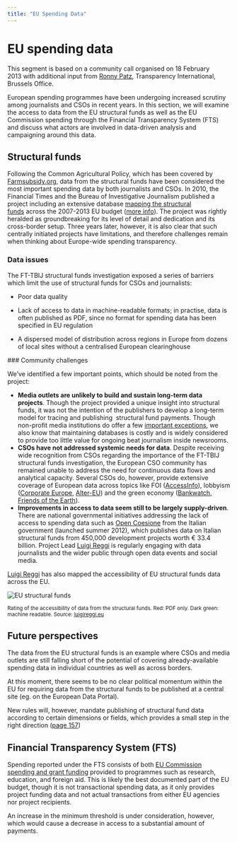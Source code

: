 ```yaml
---
title: "EU Spending Data"
---
```


# EU spending data

<div class="well">This segment is based on a community call organised on 18 February
2013 with
additional input from <a href="https://twitter.com/ronpatz">Ronny Patz</a>,
Transparency International, Brussels Office.</div>

European spending programmes have been undergoing increased scrutiny
among journalists and CSOs in recent years. In this section, we will examine the
access to data from the EU structural funds as well as the EU Commission
spending through the Financial Transparency System (FTS) and discuss
what actors are involved in data-driven analysis and campaigning
around this data.

## Structural funds

Following the Common Agricultural Policy, which has been covered by
[Farmsubsidy.org](../farmsubsidy/), data from the structural funds have
been considered the most important spending data by both journalists and CSOs. In 2010, the Financial Times and the Bureau of
Investigative Journalism published a project including an extensive
database [mapping the structural
funds](http://datajournalismhandbook.org/1.0/en/case_studies_1.html) across
the 2007-2013 EU budget ([more info](http://blog.okfn.org/2011/03/08/a-kafkaesque-data-trail-the-hunt-for-europes-hidden-billions/)).
The project was rightly heralded as
groundbreaking for its level of detail and dedication and its cross-border
setup. Three years later, however, it is also clear that such centrally
initiated projects have limitations, and therefore challenges
remain when thinking about Europe-wide spending transparency.

### Data issues

The FT-TBIJ structural funds investigation exposed a series of barriers
which limit the use of structural funds for CSOs and journalists:

*  Poor data quality

*  Lack of access to data in machine-readable formats; in practise, data
    is often published as PDF, since no format for spending data has
    been specified in EU regulation

*  A dispersed model of distribution across regions in Europe from
    dozens of local sites without a centralised European clearinghouse

### Community challenges

We’ve identified a few important points, which should be noted from the
project:

*  **Media outlets are unlikely to build and sustain long-term data
    projects**. Though the project provided a unique insight into
    structural funds, it was not the intention of the publishers to
    develop a long-term model for tracing and publishing  structural
    fund payments. Though non-profit media institutions do offer a few
    [important exceptions](http://projects.propublica.org/docdollars/),
    we also know that maintaining databases is costly and is widely
    considered to provide too little value for ongoing beat journalism inside
    newsrooms.
*  **CSOs have not addressed systemic needs for data**. Despite receiving
    wide recognition from CSOs regarding the importance of the FT-TBIJ
    structural funds investigation, the European CSO community has
    remained unable to address the need for continuous data flows and
    analytical capacity. Several CSOs do, however, provide extensive
    coverage of European data across topics like FOI ([AccessInfo](http://www.access-info.org)),
    lobbyism ([Corporate Europe](http://corporateeurope.org), [Alter-EU](http://www.alter-eu.org)) and the green economy
    ([Bankwatch](http://bankwatch.org), [Friends of the Earth](http://foei.org)).
*  **Improvements in access to data seem still to be largely supply-driven**. There are national governmental initiatives addressing the
    lack of access to spending data such as [Open
    Coesione](http://www.opencoesione.gov.it/) from the Italian
    government (launched summer 2012), which publishes data on Italian
    structural funds from 450,000 development projects worth € 33.4
    billion. Project Lead [Luigi Reggi](http://luigireggi.eu) is
    regularly engaging with data journalists and the wider public
    through open data events and social media.

[Luigi Reggi](http://luigireggi.eu) has also mapped the accessibility of
EU structural funds data across the EU.

![EU structural funds](http://farm6.staticflickr.com/5444/8895739707_955cb8bcac_z.jpg)

<small>Rating of the accessibility of data
from the structural funds. Red: PDF only. Dark green: machine
readable. Source: [luigireggi.eu](http://luigireggi.eu)</small>

## Future perspectives

The data from the EU structural funds is an example where CSOs and media
outlets are still falling short of the potential of covering already-available spending data in individual countries as well as across
borders.

At this moment, there seems to be no clear political momentum within the
EU for requiring data from the structural funds to be published at a
central site (eg. on the European Data Portal).

New rules will, however, mandate publishing of structural fund data
according to certain dimensions or fields, which provides a small step in
the right direction ([page
157](http://eur-lex.europa.eu/LexUriServ/LexUriServ.do?uri=COM:2012:0496:FIN:EN:PDF))

## Financial Transparency System (FTS)

Spending reported under the FTS consists of both [EU Commission spending
and grant funding](http://community.openspending.org/research/eu/) provided to
programmes such as research, education, and foreign aid. This is likely the best documented part of the EU budget, though it is not transactional spending data, as it only provides project funding data
and not actual transactions from either EU agencies nor project recipients.

An increase in the minimum threshold is under consideration,
however, which would cause a decrease in access to a substantial amount of
payments.
